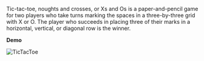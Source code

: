 Tic-tac-toe, noughts and crosses, or Xs and Os is a paper-and-pencil game for two players who take turns marking the spaces in a three-by-three grid with X or O. 
The player who succeeds in placing three of their marks in a horizontal, vertical, or diagonal row is the winner. 

**Demo**

![TicTacToe](https://github.com/user-attachments/assets/268185b5-dbe3-4ad1-9390-1beec8d21813)
